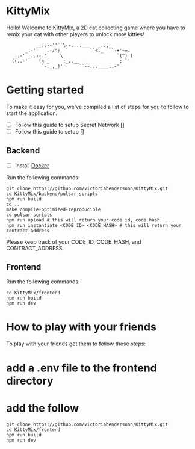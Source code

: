 # KittyMix

Hello! Welcome to KittyMix, a 2D cat collecting game where you have to remix your cat with other players to unlock more kitties!
```
           __..--''``\--....___   _..,_
       _.-'    .-/";  `        ``<._  ``-+'~=.
   _.-' _..--.'_    \                    `(^) )
  ((..-'    (< _     ;_..__               ; `'  
             `-._,_)'      ``--...____..-'
```

# Getting started

To make it easy for you, we've compiled a list of steps for you to follow to start the application.

- [ ] Follow this guide to setup Secret Network []
- [ ] Follow this guide to setup []

## Backend 

- [ ] Install [Docker]()

Run the following commands:
```
git clone https://github.com/victoriahendersonn/KittyMix.git
cd KittyMix/backend/pulsar-scripts
npm run build
cd ..
make compile-optimized-reproducible
cd pulsar-scripts
npm run upload # this will return your code id, code hash
npm run instantiate <CODE_ID> <CODE_HASH> # this will return your contract address
```

Please keep track of your CODE_ID, CODE_HASH, and CONTRACT_ADDRESS.

## Frontend

Run the following commands:
```
cd KittyMix/frontend
npm run build
npm run dev
```

# How to play with your friends
To play with your friends get them to follow these steps:
# add a .env file to the frontend directory
# add the follow
```
git clone https://github.com/victoriahendersonn/KittyMix.git
cd KittyMix/frontend
npm run build
npm run dev
```
